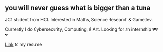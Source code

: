 ## you will never guess what is bigger than a tuna

<!--
**burner972021/burner972021** is a ✨ _special_ ✨ repository because its `README.md` (this file) appears on your GitHub profile.

Here are some ideas to get you started:

- 🔭 I’m currently working on ...
- 🌱 I’m currently learning ...
- 👯 I’m looking to collaborate on ...
- 🤔 I’m looking for help with ...
- 💬 Ask me about ...
- 📫 How to reach me: ...
- 😄 Pronouns: ...
- ⚡ Fun fact: ...
-->
JC1 student from HCI. Interested in Maths, Science Research & Gamedev.

Currently I do Cybersecurity, Computing, & Art. Looking for an internship 💔💔💔

[Link](CV.pdf) to my resume

